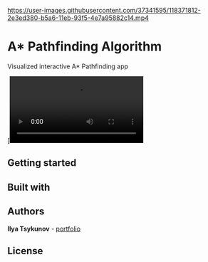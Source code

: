 
https://user-images.githubusercontent.com/37341595/118371812-2e3ed380-b5a6-11eb-93f5-4e7a95882c14.mp4

# A* Pathfinding Algorithm

Visualized interactive A* Pathfinding app

[![SC2 Video](https://www.ilyatsykunov.com/block3/astarpathfinding-video.webm "Click to watch the video showcasing the application")

## Getting started

## Built with

## Authors

**Ilya Tsykunov** - [portfolio](https://ilyatsykunov.com)

## License

